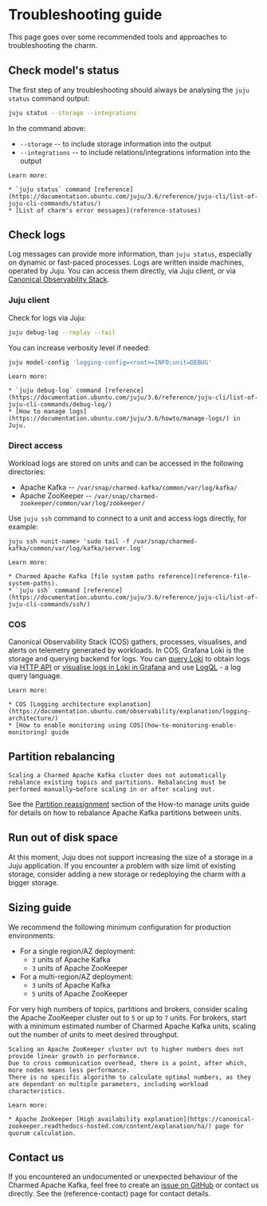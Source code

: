 # Troubleshooting guide

This page goes over some recommended tools and approaches to troubleshooting the charm.

## Check model's status

The first step of any troubleshooting should always be analysing the `juju status` command output:

```bash
juju status --storage --integrations
```

In the command above:

* `--storage` -- to include storage information into the output
* `--integrations` -- to include relations/integrations information into the output

```{note}
Learn more: 

* `juju status` command [reference](https://documentation.ubuntu.com/juju/3.6/reference/juju-cli/list-of-juju-cli-commands/status/)
* [List of charm's error messages](reference-statuses)
```

## Check logs

Log messages can provide more information, than `juju status`, especially on dynamic or fast-paced processes.
Logs are written inside machines, operated by Juju. You can access them directly, via Juju client, or via [Canonical Observability Stack](https://documentation.ubuntu.com/observability/).

### Juju client

Check for logs via Juju:

```bash
juju debug-log --replay --tail
```

You can increase verbosity level if needed:

```bash
juju model-config 'logging-config=<root>=INFO;unit=DEBUG'
```

```{note}
Learn more:

* `juju debug-log` command [reference](https://documentation.ubuntu.com/juju/3.6/reference/juju-cli/list-of-juju-cli-commands/debug-log/)
* [How to manage logs](https://documentation.ubuntu.com/juju/3.6/howto/manage-logs/) in Juju.
```

### Direct access

Workload logs are stored on units and can be accessed in the following directories:

* Apache Kafka -- `/var/snap/charmed-kafka/common/var/log/kafka/`
* Apache ZooKeeper -- `/var/snap/charmed-zookeeper/common/var/log/zookeeper/`

Use `juju ssh` command to connect to a unit and access logs directly, for example:

```shell
juju ssh <unit-name> 'sudo tail -f /var/snap/charmed-kafka/common/var/log/kafka/server.log'
```

```{note}
Learn more: 

* Charmed Apache Kafka [file system paths reference](reference-file-system-paths).
* `juju ssh` command [reference](https://documentation.ubuntu.com/juju/3.6/reference/juju-cli/list-of-juju-cli-commands/ssh/)
```

### COS

Canonical Observability Stack (COS) gathers, processes, visualises, and alerts on telemetry generated by workloads.
In COS, Grafana Loki is the storage and querying backend for logs.
You can [query Loki](https://discourse.charmhub.io/t/loki-k8s-docs-http-api/13440) to obtain logs via [HTTP API](https://grafana.com/docs/loki/latest/reference/loki-http-api/#query-logs-within-a-range-of-time) or [visualise logs in Loki in Grafana](https://grafana.com/docs/grafana/latest/datasources/loki/) and use [LogQL](https://grafana.com/docs/loki/latest/query/) - a log query language.

```{note}
Learn more:

* COS [Logging architecture explanation](https://documentation.ubuntu.com/observability/explanation/logging-architecture/)
* [How to enable monitoring using COS](how-to-monitoring-enable-monitoring) guide
```

## Partition rebalancing

```{warning}
Scaling a Charmed Apache Kafka cluster does not automatically rebalance existing topics and partitions. Rebalancing must be performed manually—before scaling in or after scaling out.
```

See the [Partition reassignment](how-to-partitions-reassignment) section of the How-to manage units guide for details on how to rebalance Apache Kafka partitions between units.

## Run out of disk space

At this moment, Juju does not support increasing the size of a storage in a Juju application.
If you encounter a problem with size limit of existing storage, consider adding a new storage or redeploying the charm with a bigger storage.

## Sizing guide

We recommend the following minimum configuration for production environments:

* For a single region/AZ deployment:
  * `3` units of Apache Kafka
  * `3` units of Apache ZooKeeper
* For a multi-region/AZ deployment:
  * `3` units of Apache Kafka
  * `5` units of Apache ZooKeeper

For very high numbers of topics, partitions and brokers, consider scaling the Apache ZooKeeper cluster out to `5` or up to `7` units.
For brokers, start with a minimum estimated number of Charmed Apache Kafka units, scaling out the number of units to meet desired throughput.

```{warning}
Scaling an Apache ZooKeeper cluster out to higher numbers does not provide linear growth in performance.
Due to cross communication overhead, there is a point, after which, more nodes means less performance.
There is no specific algorithm to calculate optimal numbers, as they are dependant on multiple parameters, including workload characteristics.
```

```{note}
Learn more:

* Apache ZooKeeper [High availability explanation](https://canonical-zookeeper.readthedocs-hosted.com/content/explanation/ha/) page for quorum calculation.
```

## Contact us

If you encountered an undocumented or unexpected behaviour of the Charmed Apache Kafka, feel free to create an [issue on GitHub](https://github.com/canonical/kafka-operator/issues) or contact us directly.
See the (reference-contact) page for contact details.
